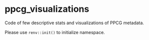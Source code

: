 # ppcg_visualizations

<!-- badges: start -->
<!-- badges: end -->

Code of few descriptive stats and visualizations of PPCG metadata.

Please use `renv::init()` to initialize namespace.

